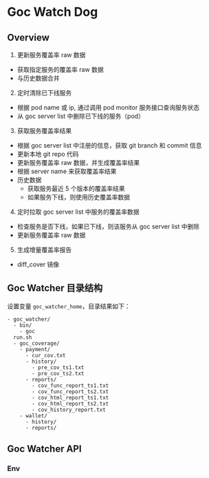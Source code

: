 # Goc Watch Dog

## Overview

1. 更新服务覆盖率 raw 数据
  - 获取指定服务的覆盖率 raw 数据
  - 与历史数据合并

2. 定时清除已下线服务
  - 根据 pod name 或 ip, 通过调用 pod monitor 服务接口查询服务状态
  - 从 goc server list 中删除已下线的服务（pod）

3. 获取服务覆盖率结果
  - 根据 goc server list 中注册的信息，获取 git branch 和 commit 信息
  - 更新本地 git repo 代码
  - 更新服务覆盖率 raw 数据，并生成覆盖率结果
  - 根据 server name 来获取覆盖率结果
  - 历史数据
    - 获取服务最近 5 个版本的覆盖率结果
    - 如果服务下线，则使用历史覆盖率数据

4. 定时拉取 goc server list 中服务的覆盖率数据
  - 检查服务是否下线，如果已下线，则该服务从 goc server list 中删除
  - 更新服务覆盖率 raw 数据

5. 生成增量覆盖率报告
  - diff_cover 镜像

## Goc Watcher 目录结构

设置变量 `goc_watcher_home`，目录结果如下：

```text
- goc_watcher/
  - bin/
    - goc
  run.sh
  - goc_coverage/
    - payment/
      - cur_cov.txt
      - history/
        - pre_cov_ts1.txt
        - pre_cov_ts2.txt
      - reports/
        - cov_func_report_ts1.txt
        - cov_func_report_ts2.txt
        - cov_html_report_ts1.txt
        - cov_html_report_ts2.txt
        - cov_history_report.txt
    - wallet/
      - history/
      - reports/
```

## Goc Watcher API

### Env

```sh
```

